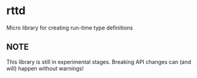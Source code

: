 # rttd

Micro library for creating run-time type definitions

## NOTE
This library is still in experimental stages. Breaking API changes can (and will) happen without warnings!
